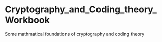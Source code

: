 # Cryptography_and_Coding_theory_Workbook
Some mathmatical foundations of cryptography and coding theory
